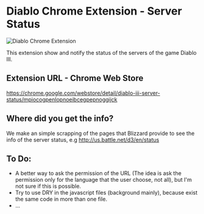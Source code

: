 # Diablo Chrome Extension - Server Status

![Diablo Chrome Extension](http://sphotos-b.ak.fbcdn.net/hphotos-ak-ash3/562248_113825875423586_1151073410_n.jpg)

This extension show and notify the status of the servers of the game Diablo III.

## Extension URL - Chrome Web Store

https://chrome.google.com/webstore/detail/diablo-iii-server-status/mpiocogpenlopnoeibcegpepnoggijck

## Where did you get the info?

We make an simple scrapping of the pages that Blizzard provide to see the info of the server status, e.g http://us.battle.net/d3/en/status

## To Do:

* A better way to ask the permission of the URL (The idea is ask the permission only for the language that the user choose, not all), but I'm not sure if this is possible.
* Try to use DRY in the javascript files (background mainly), because exist the same code in more than one file.
* ...